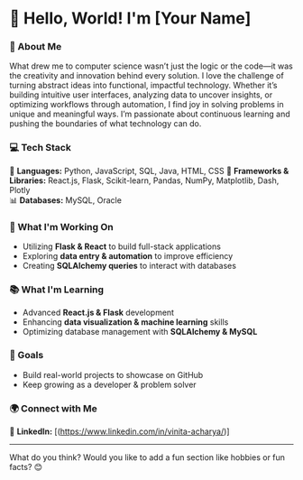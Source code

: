 # 👋 Hello, World! I'm [Your Name]  

### 🌱 About Me  
What drew me to computer science wasn’t just the logic or the code—it was the creativity and innovation behind every solution. I love the challenge of turning abstract ideas into functional, impactful technology. Whether it’s building intuitive user interfaces, analyzing data to uncover insights, or optimizing workflows through automation, I find joy in solving problems in unique and meaningful ways. I’m passionate about continuous learning and pushing the boundaries of what technology can do.  

### 💻 Tech Stack  
🌟 **Languages:** Python, JavaScript, SQL, Java, HTML, CSS 
🔧 **Frameworks & Libraries:** React.js, Flask, Scikit-learn, Pandas, NumPy, Matplotlib, Dash, Plotly  
📊 **Databases:** MySQL, Oracle  

### 🚀 What I'm Working On  
- Utilizing **Flask & React** to build full-stack applications  
- Exploring **data entry & automation** to improve efficiency  
- Creating **SQLAlchemy queries** to interact with databases  

### 📚 What I'm Learning  
- Advanced **React.js & Flask** development  
- Enhancing **data visualization & machine learning** skills  
- Optimizing database management with **SQLAlchemy & MySQL**  

### 🎯 Goals  
- Build real-world projects to showcase on GitHub  
- Keep growing as a developer & problem solver  

### 🌍 Connect with Me  
💼 **LinkedIn:** [(https://www.linkedin.com/in/vinita-acharya/)]  


---

What do you think? Would you like to add a fun section like hobbies or fun facts? 😊

